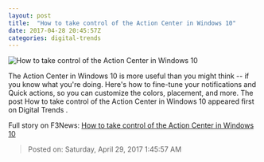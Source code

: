 ```yaml
---
layout: post
title:  "How to take control of the Action Center in Windows 10"
date: 2017-04-28 20:45:57Z
categories: digital-trends
---
```


![How to take control of the Action Center in Windows 10](http://icdn3.digitaltrends.com/image/notification-image-1200x630-c.jpg)

The Action Center in Windows 10 is more useful than you might think -- if you know what you're doing. Here's how to fine-tune your notifications and Quick actions, so you can customize the colors, placement, and more. The post How to take control of the Action Center in Windows 10 appeared first on Digital Trends .


Full story on F3News: [How to take control of the Action Center in Windows 10](http://www.f3nws.com/n/YRf2yB)

> Posted on: Saturday, April 29, 2017 1:45:57 AM
